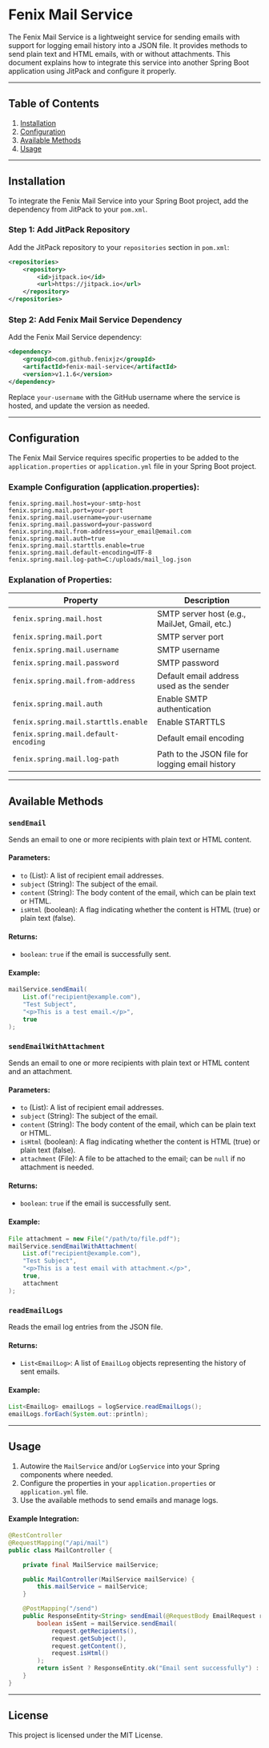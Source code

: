 # Fenix Mail Service

The Fenix Mail Service is a lightweight service for sending emails with support for logging email history into a JSON file. It provides methods to send plain text and HTML emails, with or without attachments. This document explains how to integrate this service into another Spring Boot application using JitPack and configure it properly.

---

## Table of Contents

1. [Installation](#installation)
2. [Configuration](#configuration)
3. [Available Methods](#available-methods)
4. [Usage](#usage)

---

## Installation

To integrate the Fenix Mail Service into your Spring Boot project, add the dependency from JitPack to your `pom.xml`.

### Step 1: Add JitPack Repository
Add the JitPack repository to your `repositories` section in `pom.xml`:

```xml
<repositories>
    <repository>
        <id>jitpack.io</id>
        <url>https://jitpack.io</url>
    </repository>
</repositories>
```

### Step 2: Add Fenix Mail Service Dependency
Add the Fenix Mail Service dependency:

```xml
<dependency>
    <groupId>com.github.fenixjz</groupId>
    <artifactId>fenix-mail-service</artifactId>
    <version>v1.1.6</version>
</dependency>
```

Replace `your-username` with the GitHub username where the service is hosted, and update the version as needed.

---

## Configuration

The Fenix Mail Service requires specific properties to be added to the `application.properties` or `application.yml` file in your Spring Boot project.

### Example Configuration (application.properties):

```properties
fenix.spring.mail.host=your-smtp-host
fenix.spring.mail.port=your-port
fenix.spring.mail.username=your-username
fenix.spring.mail.password=your-password
fenix.spring.mail.from-address=your_email@email.com
fenix.spring.mail.auth=true
fenix.spring.mail.starttls.enable=true
fenix.spring.mail.default-encoding=UTF-8
fenix.spring.mail.log-path=C:/uploads/mail_log.json
```

### Explanation of Properties:

| Property                          | Description                                           |
|-----------------------------------|-------------------------------------------------------|
| `fenix.spring.mail.host`          | SMTP server host (e.g., MailJet, Gmail, etc.)         |
| `fenix.spring.mail.port`          | SMTP server port                                      |
| `fenix.spring.mail.username`      | SMTP username                                         |
| `fenix.spring.mail.password`      | SMTP password                                         |
| `fenix.spring.mail.from-address`  | Default email address used as the sender             |
| `fenix.spring.mail.auth`          | Enable SMTP authentication                           |
| `fenix.spring.mail.starttls.enable` | Enable STARTTLS                                      |
| `fenix.spring.mail.default-encoding` | Default email encoding                               |
| `fenix.spring.mail.log-path`      | Path to the JSON file for logging email history      |

---

## Available Methods

### `sendEmail`

Sends an email to one or more recipients with plain text or HTML content.

#### Parameters:
- `to` (List<String>): A list of recipient email addresses.
- `subject` (String): The subject of the email.
- `content` (String): The body content of the email, which can be plain text or HTML.
- `isHtml` (boolean): A flag indicating whether the content is HTML (true) or plain text (false).

#### Returns:
- `boolean`: `true` if the email is successfully sent.

#### Example:
```java
mailService.sendEmail(
    List.of("recipient@example.com"),
    "Test Subject",
    "<p>This is a test email.</p>",
    true
);
```

### `sendEmailWithAttachment`

Sends an email to one or more recipients with plain text or HTML content and an attachment.

#### Parameters:
- `to` (List<String>): A list of recipient email addresses.
- `subject` (String): The subject of the email.
- `content` (String): The body content of the email, which can be plain text or HTML.
- `isHtml` (boolean): A flag indicating whether the content is HTML (true) or plain text (false).
- `attachment` (File): A file to be attached to the email; can be `null` if no attachment is needed.

#### Returns:
- `boolean`: `true` if the email is successfully sent.

#### Example:
```java
File attachment = new File("/path/to/file.pdf");
mailService.sendEmailWithAttachment(
    List.of("recipient@example.com"),
    "Test Subject",
    "<p>This is a test email with attachment.</p>",
    true,
    attachment
);
```

### `readEmailLogs`

Reads the email log entries from the JSON file.

#### Returns:
- `List<EmailLog>`: A list of `EmailLog` objects representing the history of sent emails.

#### Example:
```java
List<EmailLog> emailLogs = logService.readEmailLogs();
emailLogs.forEach(System.out::println);
```

---

## Usage

1. Autowire the `MailService` and/or `LogService` into your Spring components where needed.
2. Configure the properties in your `application.properties` or `application.yml` file.
3. Use the available methods to send emails and manage logs.

#### Example Integration:
```java
@RestController
@RequestMapping("/api/mail")
public class MailController {

    private final MailService mailService;

    public MailController(MailService mailService) {
        this.mailService = mailService;
    }

    @PostMapping("/send")
    public ResponseEntity<String> sendEmail(@RequestBody EmailRequest request) {
        boolean isSent = mailService.sendEmail(
            request.getRecipients(),
            request.getSubject(),
            request.getContent(),
            request.isHtml()
        );
        return isSent ? ResponseEntity.ok("Email sent successfully") : ResponseEntity.status(500).body("Failed to send email");
    }
}
```

---

## License

This project is licensed under the MIT License.
